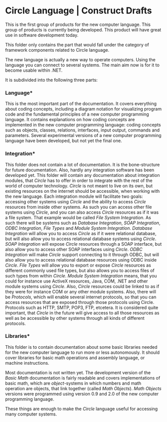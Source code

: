 ﻿Circle Language | Construct Drafts
=================================

This is the first group of products for the new computer language. This group of products is currently being developed. This product will have great use in software development today.

This folder only contains the part that would fall under the category of framework components related to Circle language.

The new language is actually a new way to operate computers. Using the language you can connect to several systems. The main aim now is for it to become usable within .NET.

It is subdivided into the following three parts:

### Language*

This is the most important part of the documentation. It covers everything about coding concepts, including a diagram notation for visualizing program code and the fundamental principles of a new computer programming language. It contains explanations on how coding concepts are implemented in the new computer programming language: coding concepts such as objects, classes, relations, interfaces, input output, commands and parameters. Several experimental versions of a new computer programming language have been developed, but not yet the final one.

### Integration*

This folder does not contain a lot of documentation. It is the bone-structure for future documentation. Also, hardly any integration software has been developed yet. This folder will contain any documentation about integration modules, that *Circle* has to offer in order to integrate with the rest of the world of computer technology. *Circle* is not meant to live on its own, but existing resources on the internet should be accessible, when working with the new language. Each integration module will facilitate two goals: accessing other systems using *Circle* and the ability to access *Circle* resources from inside other systems. As such you can access other file systems using *Circle*, and you can also access *Circle* resources as if it was a file system. That example would be called *File System Integration*. As such there will be systems such as *Database Integration*, *SOAP Integration*, *ODBC Integration*, *File Types* and *Module System Integration*. *Database Integration* will allow you to access *Circle* as if it were relational database, but will also allow you to access relational database systems using *Circle*. *SOAP Integration* will expose *Circle* resources through a SOAP interface, but also allow you to access other SOAP interfaces using *Circle*. *ODBC Integration* will make *Circle* support connecting to it through ODBC, but will also allow you to access relational database resources using ODBC inside *Circle*. *File Types* will allow you to export or expose *Circle* resources as different commonly used file types, but also allows you to access files of such types from within *Circle*. *Module System Integration* means, that you could for instance use ActiveX resources, Java, COM, .NET and other module systems using *Circle*. Also, *Circle* resources could be linked to as if they were for instance COM or any other module systems. Also, there will be *Protocols*, which will enable several internet protocols, so that you can access resources that are exposed through those protocols using Circle. Protocols such as HTTP, SMTP, POP3, FTP, etcetera. It is considered quite important, that *Circle* in the future will give access to all those resources as well as be accessible by other systems through all kinds of different protocols.

### Libraries*

This folder is to contain documentation about some basic libraries needed for the new computer language to run more or less autonomously. It should cover libraries for basic math operations and assembly language, or machine instructions.

Most documentation is not written yet. The development version of the *Basic Math* documentation is fairly readable and covers implementations of basic math, which are *object*-systems in which numbers and math operation are objects, that link together (called *Math Objects*). *Math Objects* versions were programmed using version 0.9 and 2.0 of the new computer programming language.


These things are enough to make the *Circle* language useful for accessing many computer systems. 
